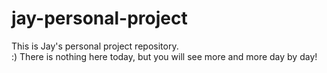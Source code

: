 # jay-personal-project

This is Jay's personal project repository.
<br>:) There is nothing here today, but you will see more and more day by day!<br/>

